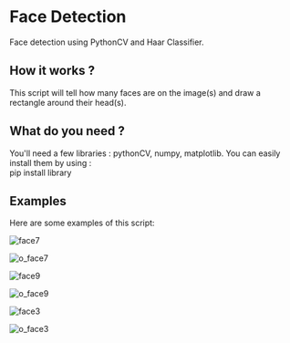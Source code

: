 # Face Detection
Face detection using PythonCV and Haar Classifier.

## How it works ? <br />
This script will tell how many faces are on the image(s) and draw a rectangle around their head(s).

## What do you need ? <br />
You'll need a few libraries : pythonCV, numpy, matplotlib. You can easily install them by using : <br />
    <space>pip install library

## Examples <br />
Here are some examples of this script: <br />

![face7](https://user-images.githubusercontent.com/43049559/57556886-8bc93580-7378-11e9-8273-60e6dfef5152.jpg)

![o_face7](https://user-images.githubusercontent.com/43049559/57556928-a1d6f600-7378-11e9-97bf-5d7e8c0527d9.jpg)

![face9](https://user-images.githubusercontent.com/43049559/57557017-e95d8200-7378-11e9-8dc8-22e3ec04e94d.jpg)

![o_face9](https://user-images.githubusercontent.com/43049559/57557033-f37f8080-7378-11e9-83d2-7e369a43044a.jpg)

![face3](https://user-images.githubusercontent.com/43049559/57557071-0b570480-7379-11e9-91ee-aead04c3b7a2.jpg)

![o_face3](https://user-images.githubusercontent.com/43049559/57557078-127e1280-7379-11e9-955a-af149a9e2ade.jpg)



